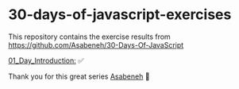 # 30-days-of-javascript-exercises

This repository contains the exercise results from <a target="__blank" href="https://github.com/Asabeneh/30-Days-Of-JavaScript">https://github.com/Asabeneh/30-Days-Of-JavaScript</a>

<a href="https://github.com/yavuzselimkurnaz/30-days-of-javascript-exercises/tree/main/01_Day_Introduction">01_Day_Introduction:</a> ✅ 

Thank you for this great series <a href="https://github.com/Asabeneh">Asabeneh</a> 🙏
